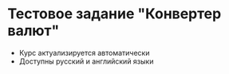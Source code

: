 # Тестовое задание "Конвертер валют"

- Курс актуализируется автоматически
- Доступны русский и английский языки
